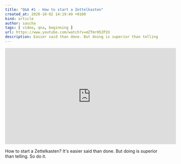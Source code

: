 ```yaml
---
title: "Q&A #1 - How to start a Zettelkasten"
created_at: 2020-10-02 14:19:49 +0100
kind: article
author: sascha
tags: [ video, qna, beginning ]
url: https://www.youtube.com/watch?v=mZTmrH52P2U
description: Easier said than done. But doing is superior than telling. So do it.
---
```

<iframe width="560" height="315" src="https://www.youtube-nocookie.com/embed/mZTmrH52P2U" frameborder="0" allow="accelerometer; autoplay; clipboard-write; encrypted-media; gyroscope; picture-in-picture" allowfullscreen></iframe>

How to start a Zettelkasten? It's easier said than done. But doing is superior than telling. So do it.
